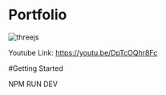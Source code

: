 # Portfolio

![threejs](https://user-images.githubusercontent.com/84825113/150907068-4272048a-0502-4b67-879a-e96218546f9f.png)

Youtube Link: https://youtu.be/DpTcOQhr8Fc

#Getting Started

NPM RUN DEV

